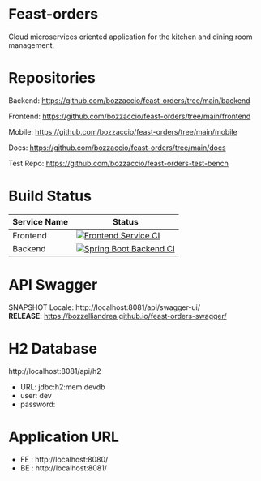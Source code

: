 # Feast-orders
Cloud microservices oriented application for the kitchen and dining room management.

# Repositories
Backend: https://github.com/bozzaccio/feast-orders/tree/main/backend

Frontend: https://github.com/bozzaccio/feast-orders/tree/main/frontend

Mobile: https://github.com/bozzaccio/feast-orders/tree/main/mobile

Docs: https://github.com/bozzaccio/feast-orders/tree/main/docs

Test Repo: https://github.com/bozzaccio/feast-orders-test-bench

# Build Status

Service Name | Status
------------ | -------------
Frontend | [![Frontend Service CI](https://github.com/bozzaccio/feast-orders/actions/workflows/frontend-angular-ci.yml/badge.svg)](https://github.com/bozzaccio/feast-orders/actions/workflows/frontend-angular-ci.yml)
Backend | [![Spring Boot Backend CI](https://github.com/bozzaccio/feast-orders/actions/workflows/backend-spring-ci.yml/badge.svg)](https://github.com/bozzaccio/feast-orders/actions/workflows/backend-spring-ci.yml)

# API Swagger

SNAPSHOT Locale: http://localhost:8081/api/swagger-ui/
<br/>
<b>RELEASE</b>: https://bozzelliandrea.github.io/feast-orders-swagger/

# H2 Database

http://localhost:8081/api/h2

* URL: jdbc:h2:mem:devdb
* user: dev
* password: 

# Application URL

* FE : http://localhost:8080/
* BE : http://localhost:8081/

